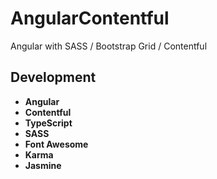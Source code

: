 # AngularContentful

Angular with SASS / Bootstrap Grid / Contentful

## Development

* **Angular** <br>
* **Contentful** <br>
* **TypeScript** <br>
* **SASS** <br>
* **Font Awesome** <br>
* **Karma** <br>
* **Jasmine** <br>
